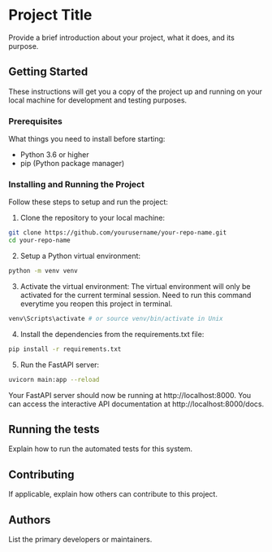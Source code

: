 # Project Title

Provide a brief introduction about your project, what it does, and its purpose.

## Getting Started

These instructions will get you a copy of the project up and running on your local machine for development and testing purposes.

### Prerequisites

What things you need to install before starting:

- Python 3.6 or higher
- pip (Python package manager)

### Installing and Running the Project

Follow these steps to setup and run the project:

1. Clone the repository to your local machine:

```bash
git clone https://github.com/yourusername/your-repo-name.git
cd your-repo-name
```

2. Setup a Python virtual environment:

```bash
python -m venv venv
```

3. Activate the virtual environment:
   The virtual environment will only be activated for the current terminal session. Need to run this command everytime you reopen this project in terminal.

```bash
venv\Scripts\activate # or source venv/bin/activate in Unix
```

4. Install the dependencies from the requirements.txt file:

```bash
pip install -r requirements.txt
```

5. Run the FastAPI server:

```bash
uvicorn main:app --reload
```

Your FastAPI server should now be running at http://localhost:8000. You can access the interactive API documentation at http://localhost:8000/docs.

## Running the tests

Explain how to run the automated tests for this system.

## Contributing

If applicable, explain how others can contribute to this project.

## Authors

List the primary developers or maintainers.
